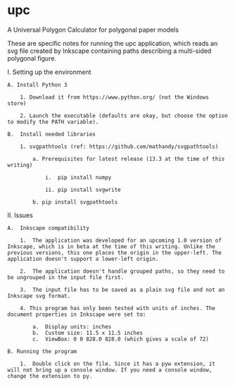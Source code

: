 # upc
 A Universal Polygon Calculator for polygonal paper models

These are specific notes for running the upc application, which reads an svg file created by Inkscape containing paths describing a multi-sided polygonal figure.

I. Setting up the environment

    A. Install Python 3

        1. Download it from https://www.python.org/ (not the Windows store)

        2. Launch the executable (defaults are okay, but choose the option to modify the PATH variable).

    B.  Install needed libraries

        1. svgpathtools (ref: https://github.com/mathandy/svgpathtools)

            a. Prerequisites for latest release (13.3 at the time of this writing)

                i.  pip install numpy

                ii. pip install svgwrite

            b. pip install svgpathtools

II. Issues

    A.  Inkscape compatibility

        1.  The application was developed for an upcoming 1.0 version of Inkscape, which is in beta at the time of this writing. Unlike the previous versions, this one places the origin in the upper-left. The application doesn't support a lower-left origin.

        2.  The application doesn't handle grouped paths, so they need to be ungrouped in the input file first.
        
        3.  The input file has to be saved as a plain svg file and not an Inkscape svg format.
        
        4. This program has only been tested with units of inches. The document properties in Inkscape were set to:
        
            a.  Display units: inches
            b.  Custom size: 11.5 x 11.5 inches
            c.  ViewBox: 0 0 828.0 828.0 (which gives a scale of 72)

    B. Running the program
    
        1.  Double click on the file. Since it has a pyw extension, it will not bring up a console window. If you need a console window, change the extension to py.
